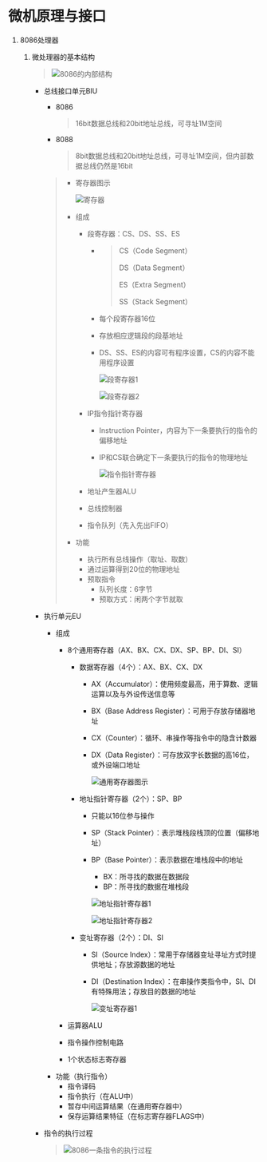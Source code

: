 # 微机原理与接口

1. 8086处理器

   1. 微处理器的基本结构

      > ![8086的内部结构](./pic/pic1.jpg)

      * 总线接口单元BIU

        * 8086

          > 16bit数据总线和20bit地址总线，可寻址1M空间

        * 8088

          > 8bit数据总线和20bit地址总线，可寻址1M空间，但内部数据总线仍然是16bit

        > * 寄存器图示
        >
        >   ![寄存器](./pic/pic3.jpg)
        >
        > * 组成
        >   
        >   * 段寄存器：CS、DS、SS、ES
        >     
        >     * > CS（Code Segment）
        >       >
        >       > DS（Data Segment）
        >       >
        >       > ES（Extra Segment）
        >       >
        >       > SS（Stack Segment）
        >     
        >     * 每个段寄存器16位
        >     
        >     * 存放相应逻辑段的段基地址
        >     
        >     * DS、SS、ES的内容可有程序设置，CS的内容不能用程序设置
        >     
        >       ![段寄存器1](./pic/pic8.jpg)
        >     
        >       ![段寄存器2](./pic/pic9.jpg)
        >     
        >   * IP指令指针寄存器
        >     * Instruction Pointer，内容为下一条要执行的指令的偏移地址
        >     
        >     * IP和CS联合确定下一条要执行的指令的物理地址
        >     
        >       ![指令指针寄存器](./pic/pic10.jpg)
        >     
        >   * 地址产生器ALU
        >   
        >   * 总线控制器
        >   
        >   * 指令队列（先入先出FIFO）
        >   
        > * 功能
        >   * 执行所有总线操作（取址、取数）
        >   * 通过运算得到20位的物理地址
        >   * 预取指令
        >     * 队列长度：6字节
        >     * 预取方式：闲两个字节就取

      * 执行单元EU

        * 组成
          * 8个通用寄存器（AX、BX、CX、DX、SP、BP、DI、SI）
            
            * 数据寄存器（4个）：AX、BX、CX、DX
              * AX（Accumulator）：使用频度最高，用于算数、逻辑运算以及与外设传送信息等
              
              * BX（Base Address Register）：可用于存放存储器地址
              
              * CX（Counter）：循环、串操作等指令中的隐含计数器
              
              * DX（Data Register）：可存放双字长数据的高16位，或外设端口地址
              
                ![通用寄存器图示](./pic/pic4.jpg)
            * 地址指针寄存器（2个）：SP、BP
              * 只能以16位参与操作
              
              * SP（Stack Pointer）：表示堆栈段栈顶的位置（偏移地址）
              
              * BP（Base Pointer）：表示数据在堆栈段中的地址
              
                * BX：所寻找的数据在数据段
                * BP：所寻找的数据在堆栈段
              
                ![地址指针寄存器1](./pic/pic5.jpg)
              
                ![地址指针寄存器2](./pic/pic6.jpg)
            * 变址寄存器（2个）：DI、SI
              * SI（Source Index）：常用于存储器变址寻址方式时提供地址；存放源数据的地址
              
              * DI（Destination Index）：在串操作类指令中，SI、DI有特殊用法；存放目的数据的地址
              
                ![变址寄存器1](./pic/pic7.jpg)
          * 运算器ALU
          * 指令操作控制电路
          * 1个状态标志寄存器
        * 功能（执行指令）
          * 指令译码
          * 指令执行（在ALU中）
          * 暂存中间运算结果（在通用寄存器中）
          * 保存运算结果特征（在标志寄存器FLAGS中）

      * 指令的执行过程

        > ![8086一条指令的执行过程](./pic/pic2.jpg)